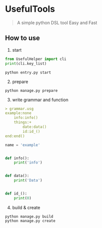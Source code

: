 # UsefulTools
>A simple python DSL tool
> Easy and Fast 
## How to use
1. start
```python
from UsefulHelper import cli
print(cli.key_list)
```
```shell
python entry.py start
```
2. prepare
```shell
python manage.py prepare
```
3. write grammar and function
```markdown
> grammar.usg 
example:none
    info:info()
    things:+
        date:data()
        id:id_()
end:end()
```

```python
name = 'example'


def info():
    print('info')


def data():
    print('Data')


def id_():
    print(0)
```
4. build & create
```shell
python manage.py build
python manage.py create
```
